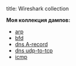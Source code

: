 title: Wireshark collection

**Моя коллекция дампов:**

- [arp](https://icebale.readthedocs.io/en/latest/networks/wireshark.collection/arp.pcapng)
- [bfd](https://icebale.readthedocs.io/en/latest/networks/wireshark.collection/bfd.pcapng)
- [dns A-record](https://icebale.readthedocs.io/en/latest/networks/wireshark.collection/dns-A-rec-mail.ru-udp.pcapng)
- [dns udp-to-tcp](https://icebale.readthedocs.io/en/latest/networks/wireshark.collection/dns-A-rec-mail.ru-udp.pcapng)
- [icmp](https://icebale.readthedocs.io/en/latest/networks/wireshark.collection/icmp-ping.pcapng)
